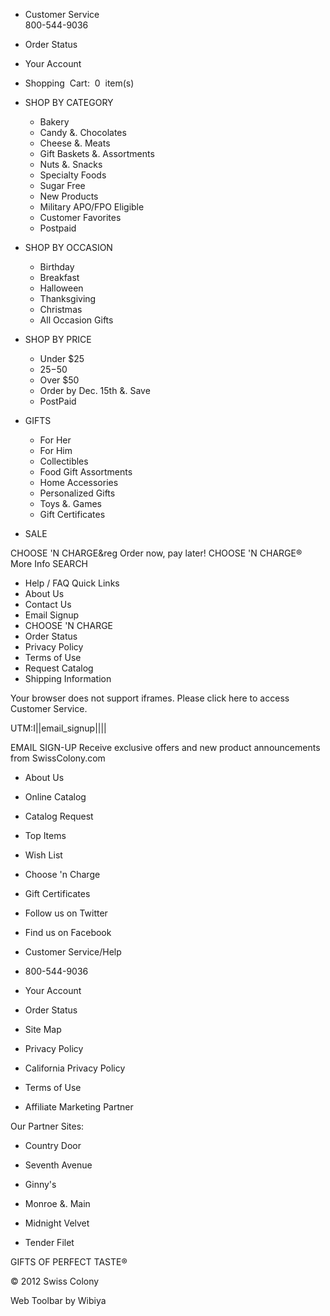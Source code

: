 *   Customer Service  
    800-544-9036

*   Order Status

*   Your Account

  

*   Shopping  Cart:  0  item(s)

  
  

*   SHOP BY CATEGORY
    *   Bakery
    *   Candy &. Chocolates
    *   Cheese &. Meats
    *   Gift Baskets &. Assortments
    *   Nuts &. Snacks
    *   Specialty Foods
    *   Sugar Free
    *   New Products
    *   Military APO/FPO Eligible
    *   Customer Favorites
    *   Postpaid
*   SHOP BY OCCASION
    *   Birthday
    *   Breakfast
    *   Halloween
    *   Thanksgiving
    *   Christmas
    *   All Occasion Gifts
*   SHOP BY PRICE
    *   Under $25
    *   $25-$50
    *   Over $50
    *   Order by Dec. 15th &. Save
    *   PostPaid
*   GIFTS
    *   For Her
    *   For Him
    *   Collectibles
    *   Food Gift Assortments
    *   Home Accessories
    *   Personalized Gifts
    *   Toys &. Games
    *   Gift Certificates
*   SALE

  
CHOOSE 'N CHARGE&reg Order now, pay later! CHOOSE 'N CHARGE®  
More Info SEARCH  

*   Help / FAQ Quick Links
*   About Us
*   Contact Us
*   Email Signup
*   CHOOSE 'N CHARGE
*   Order Status
*   Privacy Policy
*   Terms of Use
*   Request Catalog
*   Shipping Information

Your browser does not support iframes. Please click here to access Customer Service.

UTM:I||email\_signup||||  

EMAIL SIGN-UP Receive exclusive offers and new product announcements from SwissColony.com 

*   About Us
*   Online Catalog
*   Catalog Request
*   Top Items
*   Wish List

*   Choose 'n Charge
*   Gift Certificates
*   Follow us on Twitter
*   Find us on Facebook

*   Customer Service/Help
*   800-544-9036
*   Your Account
*   Order Status
*   Site Map

*   Privacy Policy
*   California Privacy Policy
*   Terms of Use
*   Affiliate Marketing Partner

  
Our Partner Sites:

*   Country Door
*   Seventh Avenue
*   Ginny's
  
*   Monroe &. Main
*   Midnight Velvet
*   Tender Filet

GIFTS OF PERFECT TASTE®

  

© 2012 Swiss Colony

Web Toolbar by Wibiya